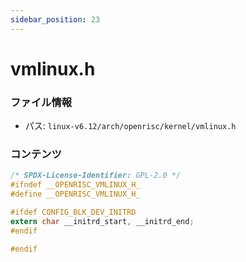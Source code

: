 ```yaml
---
sidebar_position: 23
---
```

# vmlinux.h

### ファイル情報

- パス: `linux-v6.12/arch/openrisc/kernel/vmlinux.h`

### コンテンツ

```h
/* SPDX-License-Identifier: GPL-2.0 */
#ifndef __OPENRISC_VMLINUX_H_
#define __OPENRISC_VMLINUX_H_

#ifdef CONFIG_BLK_DEV_INITRD
extern char __initrd_start, __initrd_end;
#endif

#endif

```
